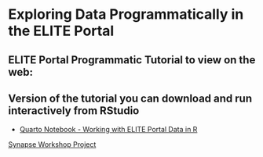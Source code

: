 # Exploring Data Programmatically in the ELITE Portal

## ELITE Portal Programmatic Tutorial to view on the web:


## Version of the tutorial you can download and run interactively from RStudio
- [Quarto Notebook - Working with ELITE Portal Data in R](https://github.com/Sage-Bionetworks/ELITEPortalWorkshop/blob/main/mouse_metabolomics_R_tutorial.qmd)

[Synapse Workshop Project](https://www.synapse.org/Synapse:syn65482900/wiki/631216)
